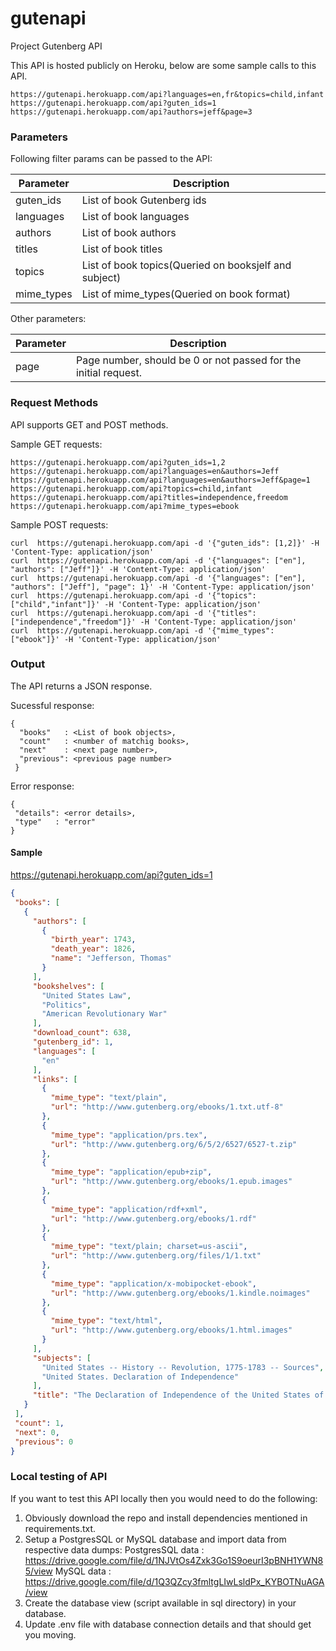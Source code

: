 # gutenapi
Project Gutenberg API

This API is hosted publicly on Heroku, below are some sample calls to this API.

```
https://gutenapi.herokuapp.com/api?languages=en,fr&topics=child,infant
https://gutenapi.herokuapp.com/api?guten_ids=1
https://gutenapi.herokuapp.com/api?authors=jeff&page=3
```

### Parameters
Following filter params can be passed to the API:

| Parameter      | Description                                           |
| ------------- | -------------                                         |
| guten_ids     | List of book Gutenberg ids                            |
| languages     | List of book languages                                |
| authors       | List of book authors                                  |
| titles        | List of book titles                                   |
| topics        | List of book topics(Queried on booksjelf and subject) |
| mime_types    | List of mime_types(Queried on book format)            |

Other parameters:

| Parameter      | Description                                           |
| ------------- | -------------                                         |
| page     | Page number, should be 0 or not passed for the initial request. |



### Request Methods

API supports GET and POST methods.

Sample GET requests:

```
https://gutenapi.herokuapp.com/api?guten_ids=1,2
https://gutenapi.herokuapp.com/api?languages=en&authors=Jeff
https://gutenapi.herokuapp.com/api?languages=en&authors=Jeff&page=1
https://gutenapi.herokuapp.com/api?topics=child,infant
https://gutenapi.herokuapp.com/api?titles=independence,freedom
https://gutenapi.herokuapp.com/api?mime_types=ebook
```

Sample POST requests:

```
curl  https://gutenapi.herokuapp.com/api -d '{"guten_ids": [1,2]}' -H 'Content-Type: application/json'
curl  https://gutenapi.herokuapp.com/api -d '{"languages": ["en"], "authors": ["Jeff"]}' -H 'Content-Type: application/json'
curl  https://gutenapi.herokuapp.com/api -d '{"languages": ["en"], "authors": ["Jeff"], "page": 1}' -H 'Content-Type: application/json'
curl  https://gutenapi.herokuapp.com/api -d '{"topics": ["child","infant"]}' -H 'Content-Type: application/json'
curl  https://gutenapi.herokuapp.com/api -d '{"titles": ["independence","freedom"]}' -H 'Content-Type: application/json'
curl  https://gutenapi.herokuapp.com/api -d '{"mime_types": ["ebook"]}' -H 'Content-Type: application/json'
```


### Output

The API returns a JSON response.

Sucessful response:

```
{
  "books"   : <List of book objects>,
  "count"   : <number of matchig books>,
  "next"    : <next page number>,
  "previous": <previous page number>
 }
```

 Error response:
 
 ```
{
  "details": <error details>,
  "type"   : "error"
 }
```

#### Sample

https://gutenapi.herokuapp.com/api?guten_ids=1

 ```json
{
  "books": [
    {
      "authors": [
        {
          "birth_year": 1743,
          "death_year": 1826,
          "name": "Jefferson, Thomas"
        }
      ],
      "bookshelves": [
        "United States Law",
        "Politics",
        "American Revolutionary War"
      ],
      "download_count": 638,
      "gutenberg_id": 1,
      "languages": [
        "en"
      ],
      "links": [
        {
          "mime_type": "text/plain",
          "url": "http://www.gutenberg.org/ebooks/1.txt.utf-8"
        },
        {
          "mime_type": "application/prs.tex",
          "url": "http://www.gutenberg.org/6/5/2/6527/6527-t.zip"
        },
        {
          "mime_type": "application/epub+zip",
          "url": "http://www.gutenberg.org/ebooks/1.epub.images"
        },
        {
          "mime_type": "application/rdf+xml",
          "url": "http://www.gutenberg.org/ebooks/1.rdf"
        },
        {
          "mime_type": "text/plain; charset=us-ascii",
          "url": "http://www.gutenberg.org/files/1/1.txt"
        },
        {
          "mime_type": "application/x-mobipocket-ebook",
          "url": "http://www.gutenberg.org/ebooks/1.kindle.noimages"
        },
        {
          "mime_type": "text/html",
          "url": "http://www.gutenberg.org/ebooks/1.html.images"
        }
      ],
      "subjects": [
        "United States -- History -- Revolution, 1775-1783 -- Sources",
        "United States. Declaration of Independence"
      ],
      "title": "The Declaration of Independence of the United States of America"
    }
  ],
  "count": 1,
  "next": 0,
  "previous": 0
}

```

### Local testing of API

If you want to test this API locally then you would need to do the following:
1. Obviously download the repo and install dependencies mentioned in requirements.txt.
2. Setup a PostgresSQL or MySQL database and import data from respective data dumps:
PostgresSQL data : https://drive.google.com/file/d/1NJVtOs4Zxk3Go1S9oeurI3pBNH1YWN85/view
MySQL data       : https://drive.google.com/file/d/1Q3QZcy3fmltgLIwLsldPx_KYBOTNuAGA/view
3. Create the database view (script available in sql directory) in your database.
4. Update .env file with database connection details and that should get you moving.
